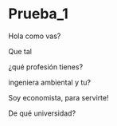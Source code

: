 # Prueba_1

Hola como vas?

Que tal


¿qué profesión tienes?

ingeniera ambiental y tu?

Soy economista, para servirte! 

De qué universidad?